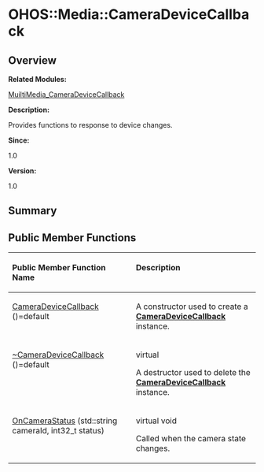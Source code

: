 # OHOS::Media::CameraDeviceCallback<a name="EN-US_TOPIC_0000001055198140"></a>

## **Overview**<a name="section22242444084837"></a>

**Related Modules:**

[MuiltiMedia\_CameraDeviceCallback](muiltimedia_cameradevicecallback.md)

**Description:**

Provides functions to response to device changes. 

**Since:**

1.0

**Version:**

1.0

## **Summary**<a name="section939279060084837"></a>

## Public Member Functions<a name="pub-methods"></a>

<a name="table63365618084837"></a>
<table><thead align="left"><tr id="row488775744084837"><th class="cellrowborder" valign="top" width="50%" id="mcps1.1.3.1.1"><p id="p2085697336084837"><a name="p2085697336084837"></a><a name="p2085697336084837"></a>Public Member Function Name</p>
</th>
<th class="cellrowborder" valign="top" width="50%" id="mcps1.1.3.1.2"><p id="p899200295084837"><a name="p899200295084837"></a><a name="p899200295084837"></a>Description</p>
</th>
</tr>
</thead>
<tbody><tr id="row743254399084837"><td class="cellrowborder" valign="top" width="50%" headers="mcps1.1.3.1.1 "><p id="p830904546084837"><a name="p830904546084837"></a><a name="p830904546084837"></a><a href="muiltimedia_cameradevicecallback.md#ga5e81f9fa5dd53d9d1f8ca0cc4497fd59">CameraDeviceCallback</a> ()=default</p>
</td>
<td class="cellrowborder" valign="top" width="50%" headers="mcps1.1.3.1.2 "><p id="p1918113253084837"><a name="p1918113253084837"></a><a name="p1918113253084837"></a> </p>
<p id="p2044627039084837"><a name="p2044627039084837"></a><a name="p2044627039084837"></a>A constructor used to create a <strong id="b1371388698084837"><a name="b1371388698084837"></a><a name="b1371388698084837"></a><a href="ohos-media-cameradevicecallback.md">CameraDeviceCallback</a></strong> instance. </p>
</td>
</tr>
<tr id="row1442282571084837"><td class="cellrowborder" valign="top" width="50%" headers="mcps1.1.3.1.1 "><p id="p1463892480084837"><a name="p1463892480084837"></a><a name="p1463892480084837"></a><a href="muiltimedia_cameradevicecallback.md#gac88b6972227ec2ba65feeb15c31aea83">~CameraDeviceCallback</a> ()=default</p>
</td>
<td class="cellrowborder" valign="top" width="50%" headers="mcps1.1.3.1.2 "><p id="p1152635674084837"><a name="p1152635674084837"></a><a name="p1152635674084837"></a>virtual </p>
<p id="p154859668084837"><a name="p154859668084837"></a><a name="p154859668084837"></a>A destructor used to delete the <strong id="b744581697084837"><a name="b744581697084837"></a><a name="b744581697084837"></a><a href="ohos-media-cameradevicecallback.md">CameraDeviceCallback</a></strong> instance. </p>
</td>
</tr>
<tr id="row983509211084837"><td class="cellrowborder" valign="top" width="50%" headers="mcps1.1.3.1.1 "><p id="p1642425549084837"><a name="p1642425549084837"></a><a name="p1642425549084837"></a><a href="muiltimedia_cameradevicecallback.md#ga2ae4d3d8ae13f73986f8dc7cf4bb7960">OnCameraStatus</a> (std::string cameraId, int32_t status)</p>
</td>
<td class="cellrowborder" valign="top" width="50%" headers="mcps1.1.3.1.2 "><p id="p239148770084837"><a name="p239148770084837"></a><a name="p239148770084837"></a>virtual void </p>
<p id="p932860682084837"><a name="p932860682084837"></a><a name="p932860682084837"></a>Called when the camera state changes. </p>
</td>
</tr>
</tbody>
</table>


